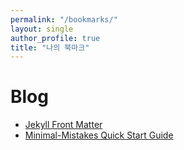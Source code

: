 ```yaml
---
permalink: "/bookmarks/"
layout: single
author_profile: true
title: "나의 북마크"
---
```


# Blog
- [Jekyll Front Matter](https://jekyllrb.com/docs/configuration/front-matter-defaults/)
- [Minimal-Mistakes Quick Start Guide](https://mmistakes.github.io/minimal-mistakes/docs/quick-start-guide/)
